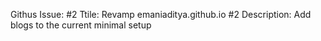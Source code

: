 Githus Issue: #2
Ttile: Revamp emaniaditya.github.io #2
Description: Add blogs to the current minimal setup
